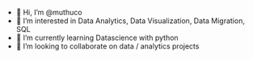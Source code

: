 - 👋 Hi, I’m @muthuco
- 👀 I’m interested in Data Analytics, Data Visualization, Data Migration, SQL
- 🌱 I’m currently learning Datascience with python
- 💞️ I’m looking to collaborate on data / analytics projects


<!---
muthuco/muthuco is a ✨ special ✨ repository because its `README.md` (this file) appears on your GitHub profile.
You can click the Preview link to take a look at your changes.
--->
